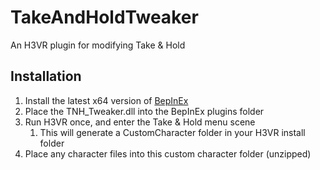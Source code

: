 # TakeAndHoldTweaker
An H3VR plugin for modifying Take &amp; Hold

## Installation
1. Install the latest x64 version of [BepInEx](https://github.com/BepInEx/BepInEx/releases)
2. Place the TNH_Tweaker.dll into the BepInEx plugins folder
3. Run H3VR once, and enter the Take &amp; Hold menu scene
    1. This will generate a CustomCharacter folder in your H3VR install folder
4. Place any character files into this custom character folder (unzipped)
